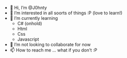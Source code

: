 - 👋 Hi, I’m @J0hnty
- 👀 I’m interested in all soorts of things :P (love to learn!)
- 🌱 I’m currently learning 
   * C# (onhold)
   * Html
   * Css
   * Javascript
- 💞️ I’m not looking to collaborate for now
- 📫 How to reach me ... what if you don't :P

<!---
J0hnty/J0hnty is a ✨ special ✨ repository because its `README.md` (this file) appears on your GitHub profile.
You can click the Preview link to take a look at your changes.
--->
